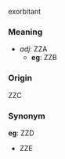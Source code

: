 exorbitant
### Meaning
+ _adj_: ZZA
	+ __eg__: ZZB

### Origin

ZZC

### Synonym

__eg__: ZZD

+ ZZE


